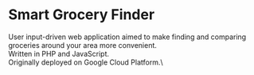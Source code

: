 # Smart Grocery Finder
User input-driven web application aimed to make finding and comparing groceries around your area more convenient.\
Written in PHP and JavaScript.\
Originally deployed on Google Cloud Platform.\
